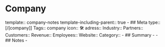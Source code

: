 # Company
template:: company-notes
template-including-parent:: true
	- ## Meta
	  type:: [/[company]] 
	  Tags:: company
	  icon:: 🛠️
	  adress::
	  Industry:: 
	  Partners:: 
	  Customers:: 
	  Revenue:: 
	  Employees:: 
	  Website:: 
	  Category::
	- ## Summary
		-
	- ## Notes
		-